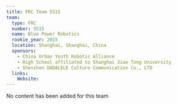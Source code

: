 ```yaml
---
title: FRC Team 5515
team:
  type: FRC
  number: 5515
  name: Blue Power Robotics
  rookie_year: 2015
  location: Shanghai, Shanghai, China
  sponsors:
    - China Urban Youth Robotic Alliance
    - High School affiliated to Shanghai Jiao Tong University
    - Shenzhen DADALELE Culture Communication Co., LTD
  links:
    Website: 
---
```

No content has been added for this team